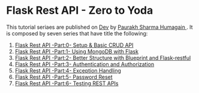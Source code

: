 # Flask Rest API - Zero to Yoda 
This tutorial seriaes are published on [Dev](https://dev.to/)  by [Paurakh Sharma Humagain
](https://dev.to/paurakhsharma/flask-rest-api-part-0-setup-basic-crud-api-4650). It is composed by seven series that have title the following:
1. [Flask Rest API -Part:0- Setup & Basic CRUD API](https://dev.to/paurakhsharma/flask-rest-api-part-0-setup-basic-crud-api-4650)
2. [Flask Rest API -Part:1- Using MongoDB with Flask ](https://dev.to/paurakhsharma/flask-rest-api-part-1-using-mongodb-with-flask-3g7d)
3. [Flask Rest API -Part:2- Better Structure with Blueprint and Flask-restful](https://dev.to/paurakhsharma/flask-rest-api-part-2-better-structure-with-blueprint-and-flask-restful-2n93)
4. [Flask Rest API -Part:3- Authentication and Authorization](https://dev.to/paurakhsharma/flask-rest-api-part-3-authentication-and-authorization-5935)
5. [Flask Rest API -Part:4- Exception Handling](https://dev.to/paurakhsharma/flask-rest-api-part-4-exception-handling-5c6a)
6. [Flask Rest API -Part:5- Password Reset](https://dev.to/paurakhsharma/flask-rest-api-part-5-password-reset-2f2e)
7. [Flask Rest API -Part:6- Testing REST APIs](https://dev.to/paurakhsharma/flask-rest-api-part-6-testing-rest-apis-4lla)
